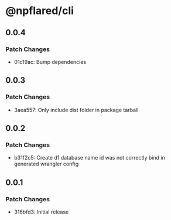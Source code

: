 # @npflared/cli

## 0.0.4

### Patch Changes

- 01c19ac: Bump dependencies

## 0.0.3

### Patch Changes

- 3aea557: Only include dist folder in package tarball

## 0.0.2

### Patch Changes

- b31f2c5: Create d1 database name id was not correctly bind in generated wrangler config

## 0.0.1

### Patch Changes

- 316bfd3: Initial release
